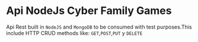 # Api NodeJs Cyber Family Games
Api Rest built in `NodeJS` and `MongoDB` to be consumed with test purposes.This include HTTP CRUD methods like: `GET`,`POST`,`PUT` y `DELETE`

